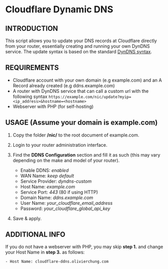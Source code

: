 # Cloudflare Dynamic DNS

## INTRODUCTION
This script allows you to update your DNS records at Cloudflare directly from your router, essentially creating and running your own DynDNS service. The update syntax is based on the standard [DynDNS syntax](https://help.dyn.com/remote-access-api/perform-update/).

## REQUIREMENTS
 - Cloudflare account with your own domain (e.g example.com) and an A Record already created (e.g ddns.example.com)
 - A router with DynDNS service that can call a custom url with the following syntax
    `https://example.com/nic/update?myip=<ip_address>&hostname=<hostname>`
 - Webserver with PHP (for self-hosting)

## USAGE (Assume your domain is example.com)

1. Copy the folder **/nic/** to the root document of example.com.
2. Login to your router administration interface.
3. Find the **DDNS Configuration** section and fill it as such (this may vary depending on the make and model of your router).

  	- Enable DDNS:      *enabled*
  	- WAN Name:         *keep default*
  	- Service Provider: *dyndns-custom*
  	- Host Name:        *example.com*
  	- Service Port:     *443* (80 if using HTTP)
  	- Domain Name:      *ddns.example.com*
  	- User Name:        *your_cloudflare_email_address*
  	- Password:         *your_cloudflare_global_api_key*

4. Save & apply.

## ADDITIONAL INFO

If you do not have a webserver with PHP, you may skip **step 1.** and change your Host Name in **step 3.** as follows:

  	- Host Name: cloudflare-ddns.olivierchung.com